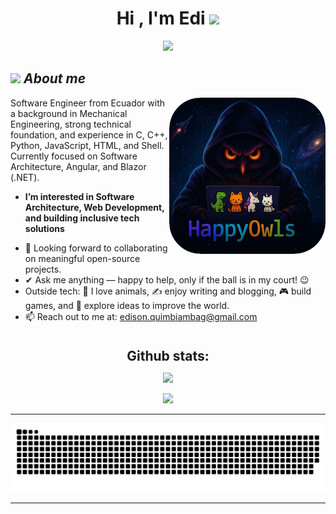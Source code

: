<h1 align="center">Hi , I'm Edi <img src="https://media.giphy.com/media/hvRJCLFzcasrR4ia7z/giphy.gif" width="35"></h1>
<p align="center">
  <a href="https://github.com/DenverCoder1/readme-typing-svg"><img src="https://readme-typing-svg.herokuapp.com?font=Time+New+Roman&color=%23C8BE25&size=25&center=true&vCenter=true&width=600&height=100&lines=Software+Engineer;Always+learning+new+things"></a>
</p>


## <img src="https://media.giphy.com/media/ObNTw8Uzwy6KQ/giphy.gif" width="30px">&nbsp;***About me***


<img align="right" width=250px alt="Unicorn" src="https://github.com/Psyduck8520/Psyduck8520/blob/master/Dise%C3%B1o_sin_t%C3%ADtulo-removebg-preview.png" />


Software Engineer from Ecuador with a background in Mechanical Engineering, strong technical foundation, and experience in C, C++, Python, JavaScript, HTML, and Shell. Currently focused on Software Architecture, Angular, and Blazor (.NET).

* **I’m interested in Software Architecture, Web Development, and building inclusive tech solutions**
- 👯 Looking forward to collaborating on meaningful open-source projects.
- ✔ Ask me anything — happy to help, only if the ball is in my court! 😉<br>
- Outside tech: 🐾 I love animals, ✍️ enjoy writing and blogging, 🎮 build games, and 🌱 explore ideas to improve the world.
- 📫 Reach out to me at: <a href="mailto:edison.quimbiambag@gmail.com">edison.quimbiambag@gmail.com</a>

<br>

<div align="center">
<h2 align="center" style="margin: 5px 10px;">Github stats:</h2> 

[![](https://github-readme-stats.vercel.app/api?username=Psyduck8520&show_icons=true&theme=tokyonight&hide_border=true&locale=en)](https://github.com/Psyduck8520)
<br>

[![](https://github-readme-streak-stats.herokuapp.com/?user=Psyduck8520&theme=material-palenight)](https://github.com/Psyduck8520)
</div>

----

<p align="center">
  <img  src="https://raw.githubusercontent.com/Elanza-48/Elanza-48/main/resources/img/github-contribution-grid-snake.svg"
    alt="example" />
</p>

------


